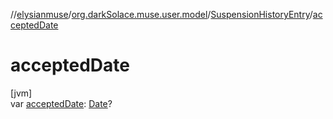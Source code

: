//[elysianmuse](../../../index.md)/[org.darkSolace.muse.user.model](../index.md)/[SuspensionHistoryEntry](index.md)/[acceptedDate](accepted-date.md)

# acceptedDate

[jvm]\
var [acceptedDate](accepted-date.md): [Date](https://docs.oracle.com/javase/8/docs/api/java/util/Date.html)?
